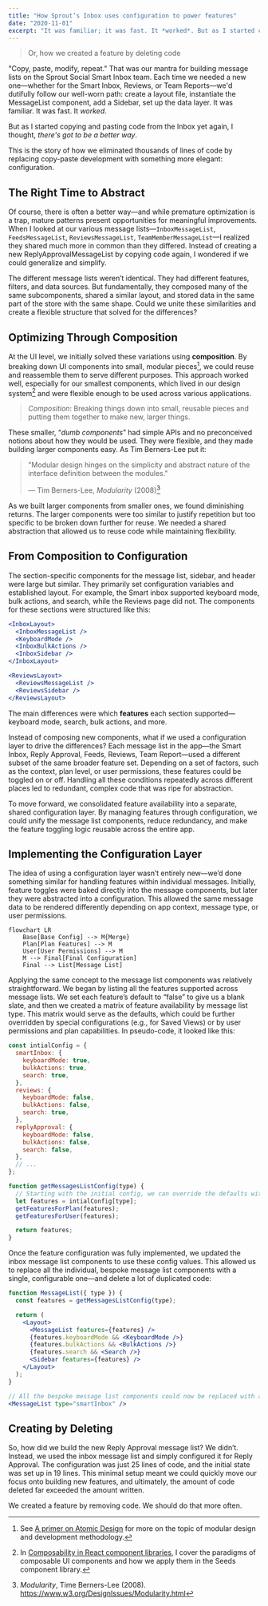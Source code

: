 ```yaml
---
title: "How Sprout’s Inbox uses configuration to power features"
date: "2020-11-01"
excerpt: "It was familiar; it was fast. It *worked*. But as I started copying and pasting code from the Inbox, I thought, *there’s got to be a better way*."
---
```


> Or, how we created a feature by deleting code

"Copy, paste, modify, repeat." That was our mantra for building message lists on the Sprout Social Smart Inbox team.
Each time we needed a new one—whether for the Smart Inbox, Reviews, or Team Reports—we'd dutifully follow our well-worn
path: create a layout file, instantiate the MessageList component, add a Sidebar, set up the data layer. It was
familiar. It was fast. It *worked*.

But as I started copying and pasting code from the Inbox yet again, I thought, *there's got to be a better way*.

This is the story of how we eliminated thousands of lines of code by replacing copy-paste development with something
more elegant: configuration.

## The Right Time to Abstract

Of course, there is often a better way—and while premature optimization is a trap, mature patterns present opportunities
for meaningful improvements. When I looked at our various message lists—`InboxMessageList`, `FeedsMessageList`,
`ReviewsMessageList`, `TeamMemberMessageList`—I realized they shared much more in common than they differed. Instead of
creating a new ReplyApprovalMessageList by copying code again, I wondered if we could generalize and simplify.

The different message lists weren’t identical. They had different features, filters, and data sources. But
fundamentally, they composed many of the same subcomponents, shared a similar layout, and stored data in the same part
of the store with the same shape. Could we unite these similarities and create a flexible structure that solved for the
differences?

## Optimizing Through Composition

At the UI level, we initially solved these variations using **composition**. By breaking down UI components into small,
modular pieces[^1], we could reuse and reassemble them to serve different purposes. This approach worked well,
especially
for our smallest components, which lived in our design system[^2] and were flexible enough to be used across various
applications.

> *Composition*: Breaking things down into small, reusable pieces and putting them together to make new, larger things.

These smaller, “*dumb components*” had simple APIs and no preconceived notions about how they would be used. They were
flexible, and they made building larger components easy. As Tim Berners-Lee put it:

> "Modular design hinges on the simplicity and abstract nature of the interface definition between the modules."
>
> — Tim Berners-Lee, *Modularity* (2008)[^3]

As we built larger components from smaller ones, we found diminishing returns. The larger components were too similar to
justify repetition but too specific to be broken down further for reuse. We needed a shared abstraction that allowed us
to reuse code while maintaining flexibility.

## From Composition to Configuration

The section-specific components for the message list, sidebar, and header were large but similar. They primarily set
configuration variables and established layout. For example, the Smart inbox supported keyboard mode, bulk actions, and
search, while the Reviews page did not. The components for these sections were structured like this:

```jsx
<InboxLayout>
  <InboxMessageList />
  <KeyboardMode />
  <InboxBulkActions />
  <InboxSidebar />
</InboxLayout>

<ReviewsLayout>
  <ReviewsMessageList />
  <ReviewsSidebar />
</ReviewsLayout>
```

The main differences were which **features** each section supported—keyboard mode, search, bulk actions, and more.

Instead of composing new components, what if we used a configuration layer to drive the differences? Each message list
in the app—the Smart Inbox, Reply Approval, Feeds, Reviews, Team Report—used a different subset of the same broader
feature set. Depending on a set of factors, such as the context, plan level, or user permissions, these features could
be
toggled on or off. Handling all these conditions repeatedly across different places led to redundant, complex code that
was ripe for abstraction.

To move forward, we consolidated feature availability into a separate, shared configuration layer. By managing features
through configuration, we could unify the message list components, reduce redundancy, and make the feature toggling
logic reusable across the entire app.

## Implementing the Configuration Layer

The idea of using a configuration layer wasn’t entirely new—we’d done something similar for handling features within
individual messages. Initially, feature toggles were baked directly into the message components, but later they were
abstracted into a configuration. This allowed the same message data to be rendered differently depending on app context,
message type, or user permissions.

```mermaid
flowchart LR
    Base[Base Config] --> M{Merge}
    Plan[Plan Features] --> M
    User[User Permissions] --> M
    M --> Final[Final Configuration]
    Final --> List[Message List]
```

Applying the same concept to the message list components was relatively straightforward. We began by listing all the
features supported across message lists. We set each feature’s default to “false” to give us a blank slate, and then we
created a matrix of feature availability by message list type. This matrix would serve as the defaults, which could be
further overridden by special configurations (e.g., for Saved Views) or by user permissions and plan capabilities.
In pseudo-code, it looked like this:

```jsx
const intialConfig = {
  smartInbox: {
    keyboardMode: true,
    bulkActions: true,
    search: true,
  },
  reviews: {
    keyboardMode: false,
    bulkActions: false,
    search: true,
  },
  replyApproval: {
    keyboardMode: false,
    bulkActions: false,
    search: false,
  },
  // ...
};

function getMessagesListConfig(type) {
  // Starting with the initial config, we can override the defaults with special configurations or user/plan features.
  let features = intialConfig[type];
  getFeaturesForPlan(features);
  getFeaturesForUser(features);

  return features;
}
```

Once the feature configuration was fully implemented, we updated the inbox message list components to use these config
values. This allowed us to replace all the individual, bespoke message list components with a single, configurable
one—and delete a lot of duplicated code:

```jsx
function MessageList({ type }) {
  const features = getMessagesListConfig(type);

  return (
    <Layout>
      <MessageList features={features} />
      {features.keyboardMode && <KeyboardMode />}
      {features.bulkActions && <BulkActions />}
      {features.search && <Search />}
      <Sidebar features={features} />
    </Layout>
  );
}

// All the bespoke message list components could now be replaced with a single, configurable one:
<MessageList type="smartInbox" />
```

## Creating by Deleting

So, how did we build the new Reply Approval message list? We didn’t. Instead, we used the inbox message list and simply
configured it for Reply Approval. The configuration was just 25 lines of code, and the initial state was set up in 19
lines. This minimal setup meant we could quickly move our focus onto building new features, and ultimately, the amount
of code deleted far exceeded the amount written.

We created a feature by removing code. We should do that more often.

[^1]: See [A primer on Atomic Design](/blog/a-primer-on-atomic-design/) for more on the topic of modular design and
development methodology.
[^2]: In [Composability in React component libraries](/blog/composability-in-react-component-libraries/), I cover the
paradigms of composable UI components and how we apply them in the Seeds component library.
[^3]: *Modularity*, Time Berners-Lee (2008). https://www.w3.org/DesignIssues/Modularity.html
